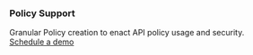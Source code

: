 ### Policy Support

<div class="apiboss-carousel-text">
Granular Policy creation to enact API policy usage and security.
</div>

<div markdown="1">
<div class="apiboss-schedule-button" markdown="1">
<a href="https://tekmonks.com/company/product-inquiries">Schedule a demo</a>
</div>
</div>